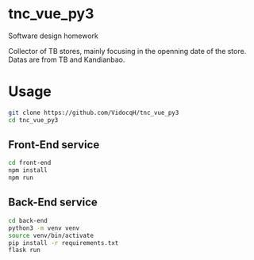# tnc_vue_py3
Software design homework

Collector of TB stores, mainly focusing in the openning date of the store. Datas are from TB and Kandianbao.

# Usage
```bash
git clone https://github.com/VidocqH/tnc_vue_py3
cd tnc_vue_py3
```

## Front-End service
```bash
cd front-end
npm install
npm run
```

## Back-End service
```bash
cd back-end
python3 -m venv venv
source venv/bin/activate
pip install -r requirements.txt
flask run
```
